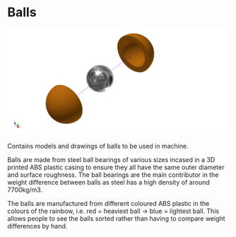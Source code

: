 # Balls

![logo](https://github.com/jamesrussellt/Ball-Machine/blob/master/Images/Ball.png)

Contains models and drawings of balls to be used in machine.

Balls are made from steel ball bearings of various sizes incased in a 3D printed ABS plastic casing to ensure they all have the same outer diameter and surface roughness. The ball bearings are the main contributor in the weight difference between balls as steel has a high density of around 7700kg/m3.

The balls are manufactured from different coloured ABS plastic in the colours of the rainbow, i.e. red = heaviest ball -> blue = lightest ball. This allows people to see the balls sorted rather than having to compare weight differences by hand.
